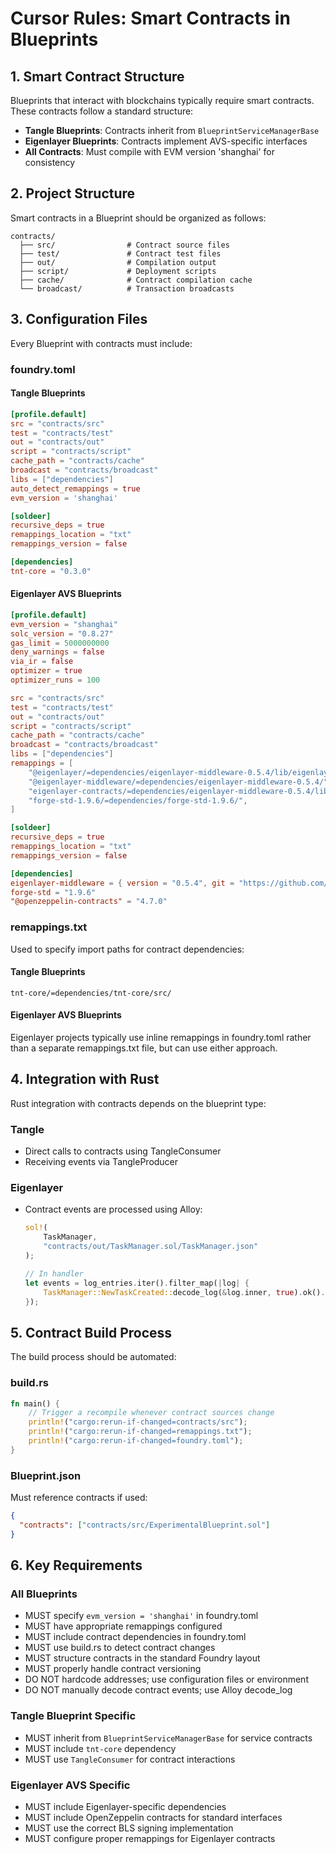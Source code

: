 # Cursor Rules: Smart Contracts in Blueprints

## 1. Smart Contract Structure
Blueprints that interact with blockchains typically require smart contracts. These contracts follow a standard structure:

- **Tangle Blueprints**: Contracts inherit from `BlueprintServiceManagerBase`
- **Eigenlayer Blueprints**: Contracts implement AVS-specific interfaces
- **All Contracts**: Must compile with EVM version 'shanghai' for consistency

## 2. Project Structure
Smart contracts in a Blueprint should be organized as follows:

```
contracts/
  ├── src/                # Contract source files
  ├── test/               # Contract test files
  ├── out/                # Compilation output
  ├── script/             # Deployment scripts
  ├── cache/              # Contract compilation cache
  └── broadcast/          # Transaction broadcasts
```

## 3. Configuration Files
Every Blueprint with contracts must include:

### foundry.toml

#### Tangle Blueprints
```toml
[profile.default]
src = "contracts/src"
test = "contracts/test"
out = "contracts/out"
script = "contracts/script"
cache_path = "contracts/cache"
broadcast = "contracts/broadcast"
libs = ["dependencies"]
auto_detect_remappings = true
evm_version = 'shanghai'

[soldeer]
recursive_deps = true
remappings_location = "txt"
remappings_version = false

[dependencies]
tnt-core = "0.3.0"
```

#### Eigenlayer AVS Blueprints
```toml
[profile.default]
evm_version = "shanghai"
solc_version = "0.8.27"
gas_limit = 5000000000
deny_warnings = false
via_ir = false
optimizer = true
optimizer_runs = 100

src = "contracts/src"
test = "contracts/test"
out = "contracts/out"
script = "contracts/script"
cache_path = "contracts/cache"
broadcast = "contracts/broadcast"
libs = ["dependencies"]
remappings = [
    "@eigenlayer/=dependencies/eigenlayer-middleware-0.5.4/lib/eigenlayer-contracts/src/",
    "@eigenlayer-middleware/=dependencies/eigenlayer-middleware-0.5.4/",
    "eigenlayer-contracts/=dependencies/eigenlayer-middleware-0.5.4/lib/eigenlayer-contracts/",
    "forge-std-1.9.6/=dependencies/forge-std-1.9.6/",
]

[soldeer]
recursive_deps = true
remappings_location = "txt"
remappings_version = false

[dependencies]
eigenlayer-middleware = { version = "0.5.4", git = "https://github.com/Layr-Labs/eigenlayer-middleware", rev = "4d63f27247587607beb67f96fdabec4b2c1321ef" }
forge-std = "1.9.6"
"@openzeppelin-contracts" = "4.7.0"
```

### remappings.txt
Used to specify import paths for contract dependencies:

#### Tangle Blueprints
```
tnt-core/=dependencies/tnt-core/src/
```

#### Eigenlayer AVS Blueprints
Eigenlayer projects typically use inline remappings in foundry.toml rather than a separate remappings.txt file, but can use either approach.

## 4. Integration with Rust
Rust integration with contracts depends on the blueprint type:

### Tangle
- Direct calls to contracts using TangleConsumer
- Receiving events via TangleProducer

### Eigenlayer
- Contract events are processed using Alloy:
  ```rust
  sol!(
      TaskManager,
      "contracts/out/TaskManager.sol/TaskManager.json"
  );
  
  // In handler
  let events = log_entries.iter().filter_map(|log| {
      TaskManager::NewTaskCreated::decode_log(&log.inner, true).ok().map(|e| e.data)
  });
  ```

## 5. Contract Build Process
The build process should be automated:

### build.rs
```rust
fn main() {
    // Trigger a recompile whenever contract sources change
    println!("cargo:rerun-if-changed=contracts/src");
    println!("cargo:rerun-if-changed=remappings.txt");
    println!("cargo:rerun-if-changed=foundry.toml");
}
```

### Blueprint.json
Must reference contracts if used:
```json
{
  "contracts": ["contracts/src/ExperimentalBlueprint.sol"]
}
```

## 6. Key Requirements

### All Blueprints
- MUST specify `evm_version = 'shanghai'` in foundry.toml
- MUST have appropriate remappings configured
- MUST include contract dependencies in foundry.toml
- MUST use build.rs to detect contract changes
- MUST structure contracts in the standard Foundry layout
- MUST properly handle contract versioning
- DO NOT hardcode addresses; use configuration files or environment
- DO NOT manually decode contract events; use Alloy decode_log

### Tangle Blueprint Specific
- MUST inherit from `BlueprintServiceManagerBase` for service contracts
- MUST include `tnt-core` dependency
- MUST use `TangleConsumer` for contract interactions

### Eigenlayer AVS Specific
- MUST include Eigenlayer-specific dependencies
- MUST include OpenZeppelin contracts for standard interfaces
- MUST use the correct BLS signing implementation
- MUST configure proper remappings for Eigenlayer contracts
